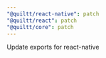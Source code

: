 ```yaml
---
"@quiltt/react-native": patch
"@quiltt/react": patch
"@quiltt/core": patch
---
```


Update exports for react-native

